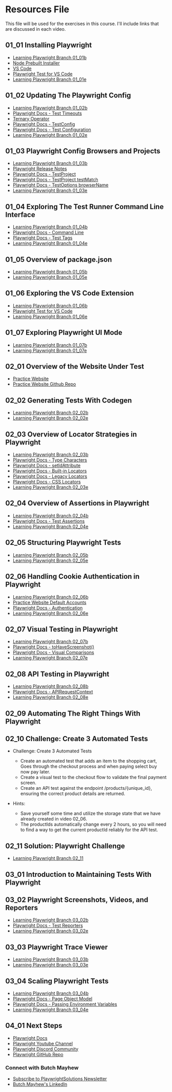 # Resources File

This file will be used for the exercises in this course. I'll include links that are discussed in each video.

## 01_01 Installing Playwright

- [Learning Playwright Branch 01_01b](https://github.com/LinkedInLearning/learning-playwright-5911873/tree/01_01b)
- [Node Prebuilt Installer](https://nodejs.org/en/download/prebuilt-installer/)
- [VS Code](https://code.visualstudio.com/)
- [Playwright Test for VS Code](https://marketplace.visualstudio.com/items?itemName=ms-playwright.playwright)
- [Learning Playwright Branch 01_01e](https://github.com/LinkedInLearning/learning-playwright-5911873/tree/01_01e)

## 01_02 Updating The Playwright Config

- [Learning Playwright Branch 01_02b](https://github.com/LinkedInLearning/learning-playwright-5911873/tree/01_02b)
- [Playwright Docs - Test Timeouts](https://playwright.dev/docs/test-timeouts)
- [Ternary Operator](https://developer.mozilla.org/en-US/docs/Web/JavaScript/Reference/Operators/Conditional_operator)
- [Playwright Docs - TestConfig](https://playwright.dev/docs/api/class-testconfig)
- [Playwright Docs - Test Configuration](https://playwright.dev/docs/test-configuration)
- [Learning Playwright Branch 01_02e](https://github.com/LinkedInLearning/learning-playwright-5911873/tree/01_02e)

## 01_03 Playwright Config Browsers and Projects

- [Learning Playwright Branch 01_03b](https://github.com/LinkedInLearning/learning-playwright-5911873/tree/01_03b)
- [Playwright Release Notes](https://playwright.dev/docs/release-notes#browser-versions)
- [Playwright Docs - TestProject](https://playwright.dev/docs/api/class-testproject)
- [Playwright Docs - TestProject testMatch](https://playwright.dev/docs/api/class-testproject#test-project-test-match)
- [Playwright Docs - TestOptions browserName](https://playwright.dev/docs/api/class-testoptions#test-options-browser-name)
- [Learning Playwright Branch 01_03e](https://github.com/LinkedInLearning/learning-playwright-5911873/tree/01_03e)

## 01_04 Exploring The Test Runner Command Line Interface

- [Learning Playwright Branch 01_04b](https://github.com/LinkedInLearning/learning-playwright-5911873/tree/01_04b)
- [Playwright Docs - Command Line](https://playwright.dev/docs/test-cli)
- [Playwright Docs - Test Tags](https://playwright.dev/docs/test-annotations#tag-tests)
- [Learning Playwright Branch 01_04e](https://github.com/LinkedInLearning/learning-playwright-5911873/tree/01_04e)

## 01_05 Overview of package.json

- [Learning Playwright Branch 01_05b](https://github.com/LinkedInLearning/learning-playwright-5911873/tree/01_05b)
- [Learning Playwright Branch 01_05e](https://github.com/LinkedInLearning/learning-playwright-5911873/tree/01_05e)

## 01_06 Exploring the VS Code Extension

- [Learning Playwright Branch 01_06b](https://github.com/LinkedInLearning/learning-playwright-5911873/tree/01_06b)
- [Playwright Test for VS Code](https://marketplace.visualstudio.com/items?itemName=ms-playwright.playwright)
- [Learning Playwright Branch 01_06e](https://github.com/LinkedInLearning/learning-playwright-5911873/tree/01_06e)

## 01_07 Exploring Playwright UI Mode

- [Learning Playwright Branch 01_07b](https://github.com/LinkedInLearning/learning-playwright-5911873/tree/01_07b)
- [Learning Playwright Branch 01_07e](https://github.com/LinkedInLearning/learning-playwright-5911873/tree/01_07e)

## 02_01 Overview of the Website Under Test

- [Practice Website](https://practicesoftwaretesting.com/)
- [Practice Website Github Repo](https://github.com/testsmith-io/practice-software-testing)

## 02_02 Generating Tests With Codegen

- [Learning Playwright Branch 02_02b](https://github.com/LinkedInLearning/learning-playwright-5911873/tree/02_02b)
- [Learning Playwright Branch 02_02e](https://github.com/LinkedInLearning/learning-playwright-5911873/tree/02_02e)

## 02_03 Overview of Locator Strategies in Playwright

- [Learning Playwright Branch 02_03b](https://github.com/LinkedInLearning/learning-playwright-5911873/tree/02_03b)
- [Playwright Docs - Type Characters](https://playwright.dev/docs/input#type-characters)
- [Playwright Docs - setIdAttribute](https://playwright.dev/docs/locators#set-a-custom-test-id-attribute)
- [Playwright Docs - Built-in Locators](https://playwright.dev/docs/locators)
- [Playwright Docs - Legacy Locators](https://playwright.dev/docs/other-locators)
- [Playwright Docs - CSS Locators](https://playwright.dev/docs/other-locators#css-matching-by-text)
- [Learning Playwright Branch 02_03e](https://github.com/LinkedInLearning/learning-playwright-5911873/tree/02_03e)

## 02_04 Overview of Assertions in Playwright

- [Learning Playwright Branch 02_04b](https://github.com/LinkedInLearning/learning-playwright-5911873/tree/02_04b)
- [Playwright Docs - Test Assertions](https://playwright.dev/docs/test-assertions)
- [Learning Playwright Branch 02_04e](https://github.com/LinkedInLearning/learning-playwright-5911873/tree/02_04e)

## 02_05 Structuring Playwright Tests

- [Learning Playwright Branch 02_05b](https://github.com/LinkedInLearning/learning-playwright-5911873/tree/02_05b)
- [Learning Playwright Branch 02_05e](https://github.com/LinkedInLearning/learning-playwright-5911873/tree/02_05e)

## 02_06 Handling Cookie Authentication in Playwright

- [Learning Playwright Branch 02_06b](https://github.com/LinkedInLearning/learning-playwright-5911873/tree/02_06b)
- [Practice Website Default Accounts](https://github.com/testsmith-io/practice-software-testing?tab=readme-ov-file#default-accounts)
- [Playwright Docs - Authentication](https://playwright.dev/docs/auth)
- [Learning Playwright Branch 02_06e](https://github.com/LinkedInLearning/learning-playwright-5911873/tree/02_06e)

## 02_07 Visual Testing in Playwright

- [Learning Playwright Branch 02_07b](https://github.com/LinkedInLearning/learning-playwright-5911873/tree/02_07b)
- [Playwright Docs - toHaveScreenshot()](https://playwright.dev/docs/next/api/class-pageassertions#page-assertions-to-have-screenshot-1)
- [Playwright Docs - Visual Comparisons](https://playwright.dev/docs/test-snapshots)
- [Learning Playwright Branch 02_07e](https://github.com/LinkedInLearning/learning-playwright-5911873/tree/02_07e)

## 02_08 API Testing in Playwright

- [Learning Playwright Branch 02_08b](https://github.com/LinkedInLearning/learning-playwright-5911873/tree/02_08b)
- [Playwright Docs - APIRequestContext](https://playwright.dev/docs/api/class-apirequestcontext)
- [Learning Playwright Branch 02_08e](https://github.com/LinkedInLearning/learning-playwright-5911873/tree/02_08e)

## 02_09 Automating The Right Things With Playwright

## 02_10 Challenge: Create 3 Automated Tests

- Challenge: Create 3 Automated Tests

  - Create an automated test that adds an item to the shopping cart, Goes through the checkout process and when paying select buy now pay later.
  - Create a visual test to the checkout flow to validate the final payment screen.
  - Create an API test against the endpoint /products/{unique_id}, ensuring the correct product details are returned.

- Hints:
  - Save yourself some time and utilize the storage state that we have already created in video 02_06.
  - The productIds automatically change every 2 hours, so you will need to find a way to get the current productId reliably for the API test.

## 02_11 Solution: Playwright Challenge

- [Learning Playwright Branch 02_11](https://github.com/LinkedInLearning/learning-playwright-5911873/tree/02_11)

## 03_01 Introduction to Maintaining Tests With Playwright

## 03_02 Playwright Screenshots, Videos, and Reporters

- [Learning Playwright Branch 03_02b](https://github.com/LinkedInLearning/learning-playwright-5911873/tree/03_02b)
- [Playwright Docs - Test Reporters](https://playwright.dev/docs/test-reporters)
- [Learning Playwright Branch 03_02e](https://github.com/LinkedInLearning/learning-playwright-5911873/tree/03_02e)

## 03_03 Playwright Trace Viewer

- [Learning Playwright Branch 03_03b](https://github.com/LinkedInLearning/learning-playwright-5911873/tree/03_03b)
- [Learning Playwright Branch 03_03e](https://github.com/LinkedInLearning/learning-playwright-5911873/tree/03_03e)

## 03_04 Scaling Playwright Tests

- [Learning Playwright Branch 03_04b](https://github.com/LinkedInLearning/learning-playwright-5911873/tree/03_04b)
- [Playwright Docs - Page Object Model](https://playwright.dev/docs/pom)
- [Playwright Docs - Passing Environment Variables](https://playwright.dev/docs/test-parameterize#passing-environment-variables)
- [Learning Playwright Branch 03_04e](https://github.com/LinkedInLearning/learning-playwright-5911873/tree/03_04e)

## 04_01 Next Steps

- [Playwright Docs](https://playwright.dev/docs/intro)
- [Playwright Youtube Channel](https://www.youtube.com/@Playwrightdev/featured)
- [Playwright Discord Community](https://discord.com/servers/playwright-807756831384403968)
- [Playwright GitHub Repo](https://github.com/microsoft/playwright)

### Connect with Butch Mayhew

- [Subscribe to PlaywrightSolutions Newsletter](https://playwrightsolutions.com)
- [Butch Mayhew's LinkedIn](https://www.linkedin.com/in/butchmayhew/)
